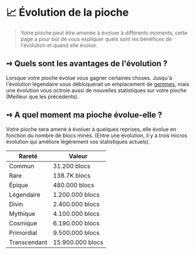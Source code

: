 # 📈 Évolution de la pioche
> Votre pioche peut être amenée à évoluer à différents moments, cette page a pour but de vous expliquer quels sont les bénéfices de l'évolution et quand elle évolue.

## **➺** Quels sont les avantages de l'évolution ?
Lorsque votre pioche évolue vous gagner certaines choses. Jusqu'à l'évolution légendaire vous débloquerait un emplacement de [gemmes](./gemmes.md), mais une évolution vous octroie aussi de nouvelles statistiques sur votre pioche (Meilleur que les précédents).

## **➺** A quel moment ma pioche évolue-elle ?
Votre pioche sera amené à évoluer à quelques reprises, elle évolue en fonction du nombre de blocs minés. (Entre une évolution, il y a trois micros évolution qui améliore légèrement vos statistiques actuels).

| Rareté       | Valeur           |
|--------------|------------------|
| Commun       | 31.200 blocs     |
| Rare         | 138.7K blocs     |
| Épique       | 480.000 blocs    |
| Légendaire   | 1.200.000 blocs  |
| Divin        | 2.400.000 blocs  |
| Mythique     | 4.100.000 blocs  |
| Cosmique     | 6.190.000 blocs  |
| Primordial   | 9.500.000 blocs  |
| Transcendant | 15.900.000 blocs |
